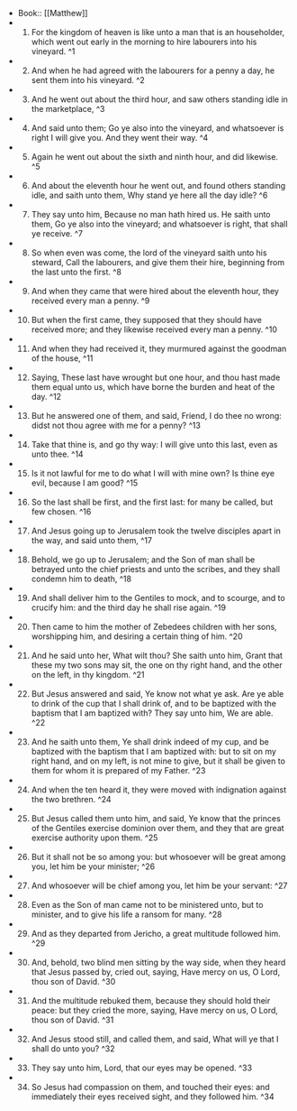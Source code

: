 - Book:: [[Matthew]]
- 1. For the kingdom of heaven is like unto a man that is an householder, which went out early in the morning to hire labourers into his vineyard. ^1
- 2. And when he had agreed with the labourers for a penny a day, he sent them into his vineyard. ^2
- 3. And he went out about the third hour, and saw others standing idle in the marketplace, ^3
- 4. And said unto them; Go ye also into the vineyard, and whatsoever is right I will give you. And they went their way. ^4
- 5. Again he went out about the sixth and ninth hour, and did likewise. ^5
- 6. And about the eleventh hour he went out, and found others standing idle, and saith unto them, Why stand ye here all the day idle? ^6
- 7. They say unto him, Because no man hath hired us. He saith unto them, Go ye also into the vineyard; and whatsoever is right, that shall ye receive. ^7
- 8. So when even was come, the lord of the vineyard saith unto his steward, Call the labourers, and give them their hire, beginning from the last unto the first. ^8
- 9. And when they came that were hired about the eleventh hour, they received every man a penny. ^9
- 10. But when the first came, they supposed that they should have received more; and they likewise received every man a penny. ^10
- 11. And when they had received it, they murmured against the goodman of the house, ^11
- 12. Saying, These last have wrought but one hour, and thou hast made them equal unto us, which have borne the burden and heat of the day. ^12
- 13. But he answered one of them, and said, Friend, I do thee no wrong: didst not thou agree with me for a penny? ^13
- 14. Take that thine is, and go thy way: I will give unto this last, even as unto thee. ^14
- 15. Is it not lawful for me to do what I will with mine own? Is thine eye evil, because I am good? ^15
- 16. So the last shall be first, and the first last: for many be called, but few chosen. ^16
- 17. And Jesus going up to Jerusalem took the twelve disciples apart in the way, and said unto them, ^17
- 18. Behold, we go up to Jerusalem; and the Son of man shall be betrayed unto the chief priests and unto the scribes, and they shall condemn him to death, ^18
- 19. And shall deliver him to the Gentiles to mock, and to scourge, and to crucify him: and the third day he shall rise again. ^19
- 20. Then came to him the mother of Zebedees children with her sons, worshipping him, and desiring a certain thing of him. ^20
- 21. And he said unto her, What wilt thou? She saith unto him, Grant that these my two sons may sit, the one on thy right hand, and the other on the left, in thy kingdom. ^21
- 22. But Jesus answered and said, Ye know not what ye ask. Are ye able to drink of the cup that I shall drink of, and to be baptized with the baptism that I am baptized with? They say unto him, We are able. ^22
- 23. And he saith unto them, Ye shall drink indeed of my cup, and be baptized with the baptism that I am baptized with: but to sit on my right hand, and on my left, is not mine to give, but it shall be given to them for whom it is prepared of my Father. ^23
- 24. And when the ten heard it, they were moved with indignation against the two brethren. ^24
- 25. But Jesus called them unto him, and said, Ye know that the princes of the Gentiles exercise dominion over them, and they that are great exercise authority upon them. ^25
- 26. But it shall not be so among you: but whosoever will be great among you, let him be your minister; ^26
- 27. And whosoever will be chief among you, let him be your servant: ^27
- 28. Even as the Son of man came not to be ministered unto, but to minister, and to give his life a ransom for many. ^28
- 29. And as they departed from Jericho, a great multitude followed him. ^29
- 30. And, behold, two blind men sitting by the way side, when they heard that Jesus passed by, cried out, saying, Have mercy on us, O Lord, thou son of David. ^30
- 31. And the multitude rebuked them, because they should hold their peace: but they cried the more, saying, Have mercy on us, O Lord, thou son of David. ^31
- 32. And Jesus stood still, and called them, and said, What will ye that I shall do unto you? ^32
- 33. They say unto him, Lord, that our eyes may be opened. ^33
- 34. So Jesus had compassion on them, and touched their eyes: and immediately their eyes received sight, and they followed him. ^34
